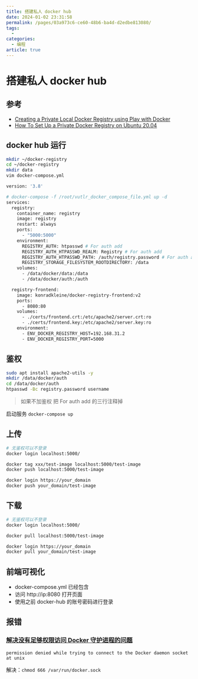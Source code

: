 ```yaml
---
title: 搭建私人 docker hub
date: 2024-01-02 23:31:58
permalink: /pages/03a973c6-ce60-48b6-ba4d-d2edbe813080/
tags:
  - 
categories:
  - 编程
article: true
---
```


# 搭建私人 docker hub

## 参考

- [Creating a Private Local Docker Registry using Play with Docker](https://dockerlabs.collabnix.com/beginners/build-private-docker-registry.html)
- [How To Set Up a Private Docker Registry on Ubuntu 20.04](https://www.digitalocean.com/community/tutorials/how-to-set-up-a-private-docker-registry-on-ubuntu-20-04)

## docker hub 运行

``` bash
mkdir ~/docker-registry
cd ~/docker-registry
mkdir data
vim docker-compose.yml
```

``` dockerfile
version: '3.8'

# docker-compose -f /root/vutlr_docker_compose_file.yml up -d
services:
  registry:
    container_name: registry
    image: registry
    restart: always
    ports:
      - "5000:5000"
    environment:
      REGISTRY_AUTH: htpasswd # For auth add
      REGISTRY_AUTH_HTPASSWD_REALM: Registry # For auth add
      REGISTRY_AUTH_HTPASSWD_PATH: /auth/registry.password # For auth add
      REGISTRY_STORAGE_FILESYSTEM_ROOTDIRECTORY: /data
    volumes:
      - /data/docker/data:/data
      - /data/docker/auth:/auth

  registry-frontend:
    image: konradkleine/docker-registry-frontend:v2
    ports:
      - 8080:80
    volumes:
      - ./certs/frontend.crt:/etc/apache2/server.crt:ro
      - ./certs/frontend.key:/etc/apache2/server.key:ro
    environment:
      - ENV_DOCKER_REGISTRY_HOST=192.168.31.2
      - ENV_DOCKER_REGISTRY_PORT=5000
```

## 鉴权

``` bash
sudo apt install apache2-utils -y
mkdir /data/docker/auth
cd /data/docker/auth
htpasswd -Bc registry.password username
```

> 如果不加鉴权 把 For auth add 的三行注释掉

启动服务 `docker-compose up`

## 上传

``` bash
# 无鉴权可以不登录
docker login localhost:5000/

docker tag xxx/test-image localhost:5000/test-image
docker push localhost:5000/test-image

docker login https://your_domain
docker push your_domain/test-image
```

## 下载

``` bash
# 无鉴权可以不登录
docker login localhost:5000/

docker pull localhost:5000/test-image

docker login https://your_domain
docker pull your_domain/test-image
```

## 前端可视化

- docker-compose.yml 已经包含
- 访问 http://ip:8080 打开页面
- 使用之前 docker-hub 的账号密码进行登录

## 报错

### [解决没有足够权限访问 Docker 守护进程的问题](https://www.jianshu.com/p/31b1febf88f1)

``` text
permission denied while trying to connect to the Docker daemon socket at unix
```

解决：`chmod 666 /var/run/docker.sock`
